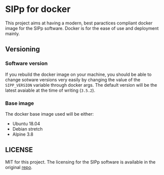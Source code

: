# SIPp for docker

This project aims at having a modern, best paractices compliant docker image for the SIPp software.
Docker is for the ease of use and deployment mainly.


## Versioning

### Software version

If you rebuild the docker image on your machine, you should be able to change sotware versions very easily by changing the value of the `SIPP_VERSION` variable through docker args. The default version will be the latest avaiable at the time of writing (`3.5.2`).

### Base image

The docker base image used will be either:

- Ubuntu 18.04
- Debian stretch
- Alpine 3.8

## LICENSE

MIT for this project. The licensing for the SIPp software is available in the original [repo](http://sipp.sourceforge.net/).
